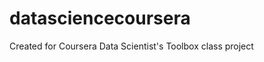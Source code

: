 datasciencecoursera
===================

Created for Coursera Data Scientist's Toolbox class project
